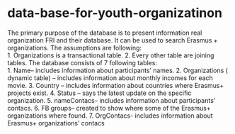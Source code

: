# data-base-for-youth-organizatinon
The primary purpose of the database is to present information real organization FRI and their database. It can be used to search Erasmus + organizations. The assumptions are following: <br/>
    1. Organizations is a transactional table.
    2. Every other table are joining tables.
The database consists of 7 following tables:<br/>
    1. Name– includes information about participants’ names.
    2. Organizations ( dynamic table) – includes information about monthly incomes for each movie.
    3. Country – includes information about countries where Erasmus+  projects exist.
    4. Status – says the latest update on the specific organization.
    5. nameContacs– includes information about participants’ contacs.
    6. FB groups– created to show where some of the Erasmus+ organizations where found.
    7. OrgContacs-  includes information about Erasmus+ organizations’ contacs
